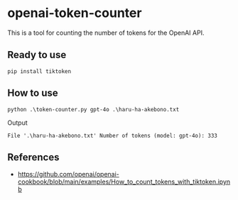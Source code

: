 # openai-token-counter
This is a tool for counting the number of tokens for the OpenAI API.

## Ready to use

```
pip install tiktoken
```


## How to use
```
python .\token-counter.py gpt-4o .\haru-ha-akebono.txt
```

Output
```
File '.\haru-ha-akebono.txt' Number of tokens (model: gpt-4o): 333
```

## References
- https://github.com/openai/openai-cookbook/blob/main/examples/How_to_count_tokens_with_tiktoken.ipynb
